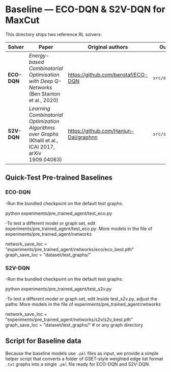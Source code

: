 # Baseline — ECO-DQN & S2V-DQN for MaxCut

This directory ships two reference RL solvers:

| Solver | Paper | Original authors | Our fork |
|--------|-------|------------------|----------|
| **ECO-DQN** | *Energy-based Combinatorial Optimisation with Deep Q-Networks* (Ben Stanton et al., 2020) | <https://github.com/benstaf/ECO-DQN> | `src/eco_dqn_*` |
| **S2V-DQN** | *Learning Combinatorial Optimization Algorithms over Graphs* (Khalil et al., ICAI 2017, arXiv 1909.04063) | <https://github.com/Hanjun-Dai/graphnn> | `src/s2v_dqn_*` |


## Quick-Test Pre-trained Baselines

### ECO-DQN

-Run the bundled checkpoint on the default test graphs:

python experiments/pre_trained_agent/test_eco.py

-To test a different model or graph set, edit experiments/pre_trained_agent/test_eco.py:
More models in the file of experiments/pre_trained_agent/networks

network_save_loc = "experiments/pre_trained_agent/networks/eco/eco_best.pth"
graph_save_loc   = "dataset/test_graphs/"

### S2V-DQN

-Run the bundled checkpoint on the default test graphs:

python experiments/pre_trained_agent/test_s2v.py

-To test a different model or graph set, edit
Inside test_s2v.py, adjust the paths:
More models in the file of experiments/pre_trained_agent/networks

network_save_loc = "experiments/pre_trained_agent/networks/s2v/s2v_best.pth"
graph_save_loc   = "dataset/test_graphs/"  # or any graph directory


## Script for Baseline data

Because the baseline models use `.pkl` files as input, we provide a simple helper script that converts a folder of GSET-style weighted edge list format `.txt` graphs into a single `.pkl` file ready for ECO-DQN and S2V-DQN.


